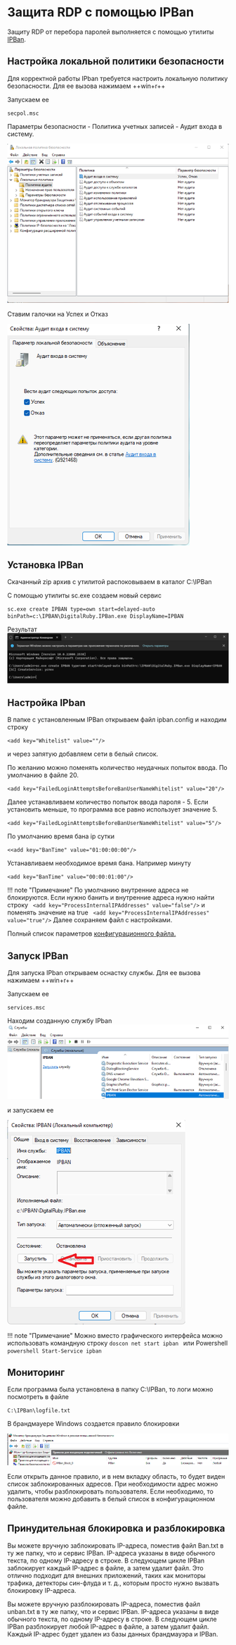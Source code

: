 # Защита RDP с помощью IPBan

Защиту RDP от перебора паролей выполняется с помощью утилиты [IPBan](https://github.com/DigitalRuby/IPBan).

## Настройка локальной политики безопасности 
Для корректной работы IPban требуется настроить локальную политику безопасности. Для ее вызова нажимаем ++win+r++

Запускаем ее
```
secpol.msc
```
Параметры безопасности - Политика учетных записей - Аудит входа в систему. 

![](Image/ipban_2023-11-13-15-36-59.png)

Ставим галочки на Успех и Отказ

![](Image/ipban_2023-11-13-15-37-34.png)

## Установка IPBan

Скачанный zip архив с утилитой распоковываем  в каталог C:\IPBan  

С помощью утилиты sc.exe создаем новый сервис
```doscon
sc.exe create IPBAN type=own start=delayed-auto binPath=c:\IPBAN\DigitalRuby.IPBan.exe DisplayName=IPBAN
```
Результат
![](Image/ipban_2023-11-13-15-51-21.png)

## Настройка IPban
В папке с установленным IPBan открываем файл ipban.config и находим строку 
```
<add key="Whitelist" value=""/>
```
и через запятую добавляем сети в белый список.

По желанию можно поменять количество неудачных попыток ввода. По умолчанию в файле 20.

```
<add key="FailedLoginAttemptsBeforeBanUserNameWhitelist" value="20"/>
```

Далее устанавливаем количество попыток ввода пароля  - 5. Если установить меньше, то программа все равно использует значение 5.
```
<add key="FailedLoginAttemptsBeforeBanUserNameWhitelist" value="5"/>
```

 По умолчанию время бана ip сутки

```
<<add key="BanTime" value="01:00:00:00"/>
```

Устанавливаем необходимое время бана. Например минуту
```
<add key="BanTime" value="00:00:01:00"/>
```

!!! note "Примечание"
    По умолчанию внутренние адреса не блокируются. Если нужно банить и внутренние адреса нужно найти строку 
    ``` 
    <add key="ProcessInternalIPAddresses" value="false"/>
    ```
    и поменять значение на true
    ``` 
    <add key="ProcessInternalIPAddresses" value="true"/>
    ```
Далее сохраняем файл с настройками.

Полный список параметров [конфигурационного файла.](https://github.com/DigitalRuby/IPBan/wiki/Configuration)
## Запуск IPBan
Для запуска IPban открываем оснастку службы. Для ее вызова нажимаем ++win+r++

Запускаем ее
```
services.msc
```
Находим созданную службу IPban 
![](Image/ipban_2023-11-13-16-33-29.png)

и запускаем ее

![](Image/ipban-2023-11-13-163437.png)

!!! note "Примечание"
    Можно вместо графического интерфейса можно использовать командную строку
    ```doscon
    net start ipban
    ```
    или Powershell
    ```powershell
    Start-Service ipban
    ```
## Мониторинг

Если программа была установлена в папку C:\IPBan, то логи можно посмотреть в файле 
```
C:\IPBan\logfile.txt
```
В брандмауере Windows создается правило блокировки

![](Image/ipban_2023-11-13-17-55-42.png)

Если открыть данное правило, и в нем вкладку область, то будет виден список заблокированных адресов. При необходимости адрес можно удалить, чтобы разблокировать пользователя. Если необходимо, то пользователя можно добавить в белый список в конфигурационном файле. 

## Принудительная блокировка и разблокировка

Вы можете вручную заблокировать IP-адреса, поместив файл Ban.txt в ту же папку, что и сервис IPBan. IP-адреса указаны в виде обычного текста, по одному IP-адресу в строке. В следующем цикле IPBan заблокирует каждый IP-адрес в файле, а затем удалит файл. Это отлично подходит для внешних приложений, таких как мониторы трафика, детекторы син-флуда и т. д., которым просто нужно вызвать блокировку IP-адреса.

Вы можете вручную разблокировать IP-адреса, поместив файл unban.txt в ту же папку, что и сервис IPBan. IP-адреса указаны в виде обычного текста, по одному IP-адресу в строке. В следующем цикле IPBan разблокирует любой IP-адрес в файле, а затем удалит файл. Каждый IP-адрес будет удален из базы данных брандмауэра и IPBan.